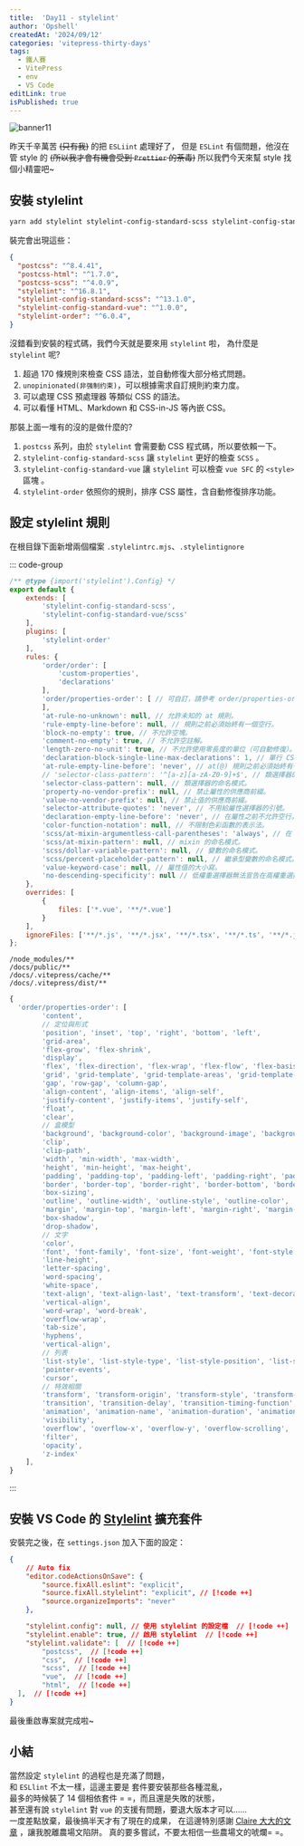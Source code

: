 ```yaml
---
title:  'Day11 - stylelint'
author: 'Opshell'
createdAt: '2024/09/12'
categories: 'vitepress-thirty-days'
tags:
  - 鐵人賽
  - VitePress
  - env
  - VS Code
editLink: true
isPublished: true
---
```


![banner11](https://ithelp.ithome.com.tw/upload/images/20240912/20109918fuJ6gJH494.png)

昨天千辛萬苦 ~~(只有我)~~ 的把 `ESLiint` 處理好了，
但是 `ESLint` 有個問題，他沒在管 style 的 ~~(所以我才會有機會受到 `Prettier` 的荼毒)~~
所以我們今天來幫 style 找個小精靈吧~

## 安裝 stylelint
```sh
yarn add stylelint stylelint-config-standard-scss stylelint-config-standard-vue stylelint-order postcss postcss-html postcss-scss -D
```

裝完會出現這些：
```json
{
  "postcss": "^8.4.41",
  "postcss-html": "^1.7.0",
  "postcss-scss": "^4.0.9",
  "stylelint": "^16.8.1",
  "stylelint-config-standard-scss": "^13.1.0",
  "stylelint-config-standard-vue": "^1.0.0",
  "stylelint-order": "^6.0.4",
}
```
沒錯看到安裝的程式碼，我們今天就是要來用 `stylelint` 啦，
為什麼是 `stylelint` 呢?
1. 超過 170 條規則來檢查 CSS 語法，並自動修復大部分格式問題。
2. `unopinionated(非强制约束)`，可以根據需求自訂規則約束力度。
3. 可以處理 CSS 預處理器 等類似 CSS 的語法。
4. 可以看懂 HTML、Markdown 和 CSS-in-JS 等內嵌 CSS。

那裝上面一堆有的沒的是做什麼的?
1. `postcss` 系列，由於 `stylelint` 會需要動 CSS 程式碼，所以要依賴一下。
2. `stylelint-config-standard-scss` 讓 `stylelint` 更好的檢查 `SCSS` 。
3. `stylelint-config-standard-vue` 讓 `stylelint` 可以檢查 `vue SFC` 的 `<style>` 區塊 。
4. `stylelint-order` 依照你的規則，排序 CSS 屬性，含自動修復排序功能。

## 設定 stylelint 規則
在根目錄下面新增兩個檔案 `.stylelintrc.mjs`、`.stylelintignore`

::: code-group
  ```js [.stylelintrc.mjs]
  /** @type {import('stylelint').Config} */
  export default {
      extends: [
          'stylelint-config-standard-scss',
          'stylelint-config-standard-vue/scss'
      ],
      plugins: [
          'stylelint-order'
      ],
      rules: {
          'order/order': [
              'custom-properties',
              'declarations'
          ],
          'order/properties-order': [ // 可自訂，請參考 order/properties-order 排序
          ],
          'at-rule-no-unknown': null, // 允許未知的 at 規則。
          'rule-empty-line-before': null, // 規則之前必須始終有一個空行。
          'block-no-empty': true, // 不允許空塊。
          'comment-no-empty': true, // 不允許空註解。
          'length-zero-no-unit': true, // 不允許使用零長度的單位（可自動修復）。
          'declaration-block-single-line-max-declarations': 1, // 單行 CSS block 的最參數數量。
          'at-rule-empty-line-before': 'never', // at(@) 規則之前必須始終有一個空行。
          // 'selector-class-pattern': '^[a-z][a-zA-Z0-9]+$', // 類選擇器的命名模式。
          'selector-class-pattern': null, // 類選擇器的命名模式。
          'property-no-vendor-prefix': null, // 禁止屬性的供應商前綴。
          'value-no-vendor-prefix': null, // 禁止值的供應商前綴。
          'selector-attribute-quotes': 'never', // 不用給屬性選擇器的引號。
          'declaration-empty-line-before': 'never', // 在屬性之前不允許空行。
          'color-function-notation': null, // 不限制色彩函數的表示法。
          'scss/at-mixin-argumentless-call-parentheses': 'always', // 在 mixin 調用時，要求省略空參數的括號。
          'scss/at-mixin-pattern': null, // mixin 的命名模式。
          'scss/dollar-variable-pattern': null, // 變數的命名模式。
          'scss/percent-placeholder-pattern': null, // 繼承型變數的命名模式。
          'value-keyword-case': null, // 屬性值的大小寫。
          'no-descending-specificity': null // 低權重選擇器無法宣告在高權重選擇器之後。(檢測邏輯不夠完善 不開啟)
      },
      overrides: [
          {
              files: ['*.vue', '**/*.vue']
          }
      ],
      ignoreFiles: ['**/*.js', '**/*.jsx', '**/*.tsx', '**/*.ts', '**/*.json', 'node_modules/', 'docs/.vitrepress/cache/', 'docs/.vitrepress/dist/']
  };
  ```

  ``` [.stylelintignore]
  /node_modules/**
  /docs/public/**
  /docs/.vitepress/cache/**
  /docs/.vitepress/dist/**
  ```

  ```js [order/properties-order 排序]
  {
    'order/properties-order': [
          'content',
          // 定位與形式
          'position', 'inset', 'top', 'right', 'bottom', 'left',
          'grid-area',
          'flex-grow', 'flex-shrink',
          'display',
          'flex', 'flex-direction', 'flex-wrap', 'flex-flow', 'flex-basis', 'order',
          'grid', 'grid-template', 'grid-template-areas', 'grid-template-columns', 'grid-template-rows', 'grid-row', 'grid-row-start', 'grid-row-end', 'grid-column', 'grid-column-start', 'grid-column-end', 'grid-auto-rows', 'grid-auto-columns', 'grid-auto-flow', 'grid-gap', 'grid-row-gap', 'grid-column-gap',
          'gap', 'row-gap', 'column-gap',
          'align-content', 'align-items', 'align-self',
          'justify-content', 'justify-items', 'justify-self',
          'float',
          'clear',
          // 盒模型
          'background', 'background-color', 'background-image', 'background-repeat', 'background-position', 'background-size', 'background-attachment', 'background-clip', 'background-origin', 'background-blend-mode', 'backdrop-filter',
          'clip',
          'clip-path',
          'width', 'min-width', 'max-width',
          'height', 'min-height', 'max-height',
          'padding', 'padding-top', 'padding-left', 'padding-right', 'padding-bottom',
          'border', 'border-top', 'border-right', 'border-bottom', 'border-left', 'border-width', 'border-top-width', 'border-right-width', 'border-bottom-width', 'border-left-width', 'border-style', 'border-top-style', 'border-right-style', 'border-bottom-style', 'border-left-style', 'border-color', 'border-top-color', 'border-right-color', 'border-bottom-color', 'border-left-color', 'border-radius', 'border-top-left-radius', 'border-top-right-radius', 'border-bottom-right-radius', 'border-bottom-left-radius',
          'box-sizing',
          'outline', 'outline-width', 'outline-style', 'outline-color', 'outline-offset',
          'margin', 'margin-top', 'margin-left', 'margin-right', 'margin-bottom',
          'box-shadow',
          'drop-shadow',
          // 文字
          'color',
          'font', 'font-family', 'font-size', 'font-weight', 'font-style', 'font-variant', 'font-size-adjust', 'font-stretch', 'font-effect', 'font-emphasize', 'font-emphasize-position', 'font-emphasize-style', 'font-smooth',
          'line-height',
          'letter-spacing',
          'word-spacing',
          'white-space',
          'text-align', 'text-align-last', 'text-transform', 'text-decoration', 'text-emphasis', 'text-emphasis-color', 'text-emphasis-style', 'text-emphasis-position', 'text-indent', 'text-justify', 'text-outline', 'text-wrap', 'text-overflow', 'text-overflow-ellipsis', 'text-overflow-mode', 'text-orientation', 'text-shadow',
          'vertical-align',
          'word-wrap', 'word-break',
          'overflow-wrap',
          'tab-size',
          'hyphens',
          'vertical-align',
          // 列表
          'list-style', 'list-style-type', 'list-style-position', 'list-style-image',
          'pointer-events',
          'cursor',
          // 特效相關
          'transform', 'transform-origin', 'transform-style', 'transform-box', 'transform-origin-x', 'transform-origin-y', 'transform-origin-z',
          'transition', 'transition-delay', 'transition-timing-function', 'transition-duration', 'transition-property',
          'animation', 'animation-name', 'animation-duration', 'animation-timing-function', 'animation-delay', 'animation-iteration-count', 'animation-direction', 'animation-fill-mode', 'animation-play-state',
          'visibility',
          'overflow', 'overflow-x', 'overflow-y', 'overflow-scrolling',
          'filter',
          'opacity',
          'z-index'
      ],
  }
  ```
:::

## 安裝 VS Code 的 [Stylelint](https://marketplace.visualstudio.com/items?itemName=stylelint.vscode-stylelint) 擴充套件
安裝完之後，在 `settings.json` 加入下面的設定：
```json
{
    // Auto fix
    "editor.codeActionsOnSave": {
        "source.fixAll.eslint": "explicit",
        "source.fixAll.stylelint": "explicit", // [!code ++]
        "source.organizeImports": "never"
    },

    "stylelint.config": null, // 使用 stylelint 的設定檔  // [!code ++]
    "stylelint.enable": true, // 啟用 stylelint  // [!code ++]
    "stylelint.validate": [  // [!code ++]
        "postcss",  // [!code ++]
        "css",  // [!code ++]
        "scss",  // [!code ++]
        "vue",  // [!code ++]
        "html",  // [!code ++]
  ],  // [!code ++]
}
```

最後重啟專案就完成啦~

## 小結
當然設定 `stylelint` 的過程也是充滿了問題，<br />
和 `ESLlint` 不太一樣，這邊主要是 套件要安裝那些各種混亂，<br />
最多的時候裝了 14 個相依套件 = =，而且還是失敗的狀態，<br />
甚至還有說 `stylelint` 對 `vue` 的支援有問題，要退大版本才可以......<br />
一度差點放棄，最後搞半天才有了現在的成果，
在這邊特別感謝 [Claire 大大的文章](https://clairechang.tw/2023/08/04/nuxt3/nuxt-v3-stylelint/) ，讓我脫離農場文陷阱。
真的要多嘗試，不要太相信一些農場文的唬爛= =。
